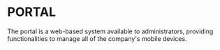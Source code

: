 # PORTAL

The portal is a web-based system available to administrators, providing functionalities to manage all of the company's mobile devices.
